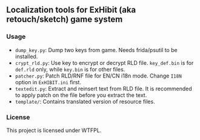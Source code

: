 ## Localization tools for ExHibit (aka retouch/sketch) game system

### Usage

- `dump_key.py`: Dump two keys from game. Needs frida/psutil to be installed.
- `crypt_rld.py`: Use key to encrypt or decrypt RLD file. `key_def.bin` is for `def.rld` only, while `key.bin` is for other files.
- `patcher.py`: Patch RLD/RNF file for EN/CN i18n mode. Change `I18N` option in `ExHIBIT.ini` first.
- `textedit.py`: Extract and reinsert text from RLD file. It is recommended to apply patch on the file before you extract the text.
- `template/`: Contains translated version of resource files.

### License

This project is licensed under WTFPL.
